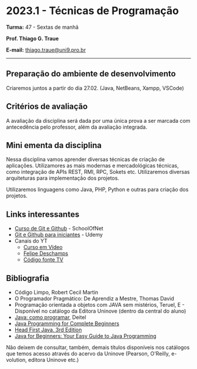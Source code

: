 # 2023.1 - Técnicas de Programação

**Turma:** 47 - Sextas de manhã

**Prof. Thiago G. Traue**

**E-mail:** thiago.traue@uni9.pro.br

---

## Preparação do ambiente de desenvolvimento

Criaremos juntos a partir do dia 27.02. (Java, NetBeans, Xampp, VSCode)

## Critérios de avaliação

A avaliação da disciplina será dada por uma única prova a ser marcada com antecedência pelo professor, além da avaliação integrada.

## Mini ementa da disciplina

Nessa disciplina vamos aprender diversas técnicas de criação de aplicações. Utilizamores as mais modernas e mercadológicas técnicas, como integração de APIs REST, RMI, RPC, Sokets etc. Utilizaremos diversas arquiteturas para implementação dos projetos.

Utilizaremos linguagens como Java, PHP, Python e outras para criação dos projetos.

## Links interessantes

- [Curso de Git e Github](https://www.schoolofnet.com/curso/git/controle-de-versao/git-e-github/) - SchoolOfNet
- [Git e Github para iniciantes](https://www.udemy.com/course/git-e-github-para-iniciantes/) - Udemy
- Canais do YT
  - [Curso em Vídeo](https://www.youtube.com/@CursoemVideo)
  - [Felipe Deschamps](https://www.youtube.com/@FilipeDeschamps)
  - [Código fonte TV](https://www.youtube.com/@codigofontetv)

## Bibliografia

- Código Limpo, Robert Cecil Martin
- O Programador Pragmático: De Aprendiz a Mestre, Thomas David
- Programação orientada a objetos com JAVA sem mistérios, Teruel, E - Disponível no catálogo da Editora Uninove (dentro da central do aluno)
- [Java: como programar](https://plataforma.bvirtual.com.br/Acervo/Publicacao/39590), Deitel
- [Java Programming for Complete Beginners](https://learning.oreilly.com/videos/java-programming-for/9781838556976/)
- [Head First Java, 3rd Edition](https://learning.oreilly.com/library/view/head-first-java/9781492091646/)
- [Java for Beginners: Your Easy Guide to Java Programming](https://learning.oreilly.com/videos/java-for-beginners/9781803249629/)

Não deixem de consultar, também, demais títulos disponíveis nos catálogos que temos acesso através do acervo da Uninove (Pearson, O'Reilly, e-volution, editora Uninove etc.)



